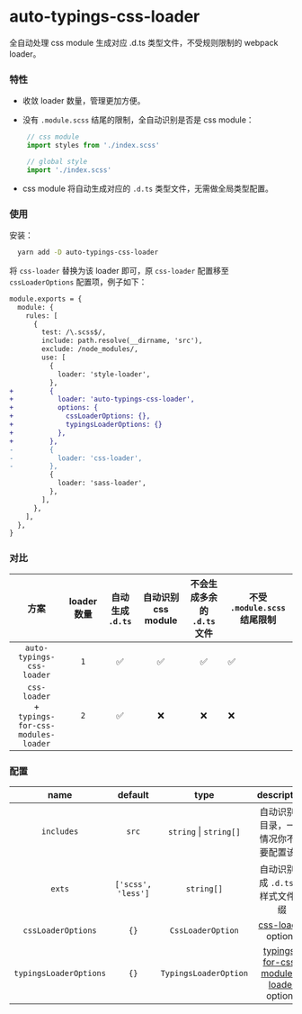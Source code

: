 # auto-typings-css-loader

全自动处理 css module 生成对应 .d.ts 类型文件，不受规则限制的 webpack loader。

### 特性

 - 收敛 loader 数量，管理更加方便。

 - 没有 `.module.scss` 结尾的限制，全自动识别是否是 css module：

   ```js
    // css module
    import styles from './index.scss'

    // global style
    import './index.scss'
   ```

 - css module 将自动生成对应的 `.d.ts` 类型文件，无需做全局类型配置。

### 使用

安装：

```bash
  yarn add -D auto-typings-css-loader
```

将 `css-loader` 替换为该 loader 即可，原 `css-loader` 配置移至 `cssLoaderOptions` 配置项，例子如下：

```diff
module.exports = {
  module: {
    rules: [
      {
        test: /\.scss$/,
        include: path.resolve(__dirname, 'src'),
        exclude: /node_modules/,
        use: [
          {
            loader: 'style-loader',
          },
+         {
+           loader: 'auto-typings-css-loader',
+           options: {
+             cssLoaderOptions: {},
+             typingsLoaderOptions: {}
+           },
+         },
-         {
-           loader: 'css-loader',
-         },
          {
            loader: 'sass-loader',
          },
        ],
      },
    ],
  },
}
```

### 对比

|                            方案                             | loader 数量 | 自动生成 `.d.ts` | 自动识别 css module | 不会生成多余的 `.d.ts` 文件 | 不受 `.module.scss` 结尾限制 |
| :---------------------------------------------------------: | :---------: | :--------------: | :-----------------: | :-------------------------: | ---------------------------- |
|                  `auto-typings-css-loader`                   |     `1`     |        ✅        |         ✅          |             ✅              | ✅                           |
| `css-loader` <br/> + <br/> `typings-for-css-modules-loader` |     `2`     |        ✅        |         ❌          |             ❌              | ❌                           |


### 配置

|name|default|type|description|
|:-:|:-:|:-:|:-:|
|`includes`|`src`|`string` \| `string[]`|自动识别的目录，一般情况你不需要配置该项 |
|`exts`|`['scss', 'less']`|`string[]`|自动识别生成 `.d.ts` 的样式文件后缀|
|`cssLoaderOptions`|`{}`|`CssLoaderOption`| [css-loader](https://github.com/webpack-contrib/css-loader) options
|`typingsLoaderOptions`|`{}`|`TypingsLoaderOption`| [typings-for-css-modules-loader](https://github.com/TeamSupercell/typings-for-css-modules-loader) options